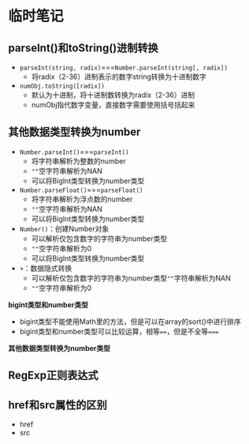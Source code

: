 # 临时笔记
## parseInt()和toString()进制转换
- `parseInt(string, radix)`===`Number.parseInt(string[, radix])`
	- 将radix（2-36）进制表示的数字string转换为十进制数字
- `numObj.toString([radix])`
	- 默认为十进制，将十进制数转换为radix（2-36）进制
	- numObj指代数字变量，直接数字需要使用括号括起来

## 其他数据类型转换为number
- `Number.parseInt()`===`parseInt()`
	- 将字符串解析为整数的number
	- `""`空字符串解析为NAN
	- 可以将BigInt类型转换为number类型
- `Number.parseFloat()`===`parseFloat()`
	- 将字符串解析为浮点数的number
	- `""`空字符串解析为NAN
	- 可以将BigInt类型转换为number类型
- `Number()`：创建Number对象
	- 可以解析仅包含数字的字符串为number类型
	- `""`空字符串解析为0
	- 可以将BigInt类型转换为number类型
- `+`：数据隐式转换
	- 可以解析仅包含数字的字符串为number类型`""`字符串解析为NAN
	- `""`空字符串解析为0

**bigint类型和number类型**
- bigint类型不能使用Math里的方法，但是可以在array的sort()中进行排序
- bigint类型和number类型可以比较运算，相等`==`，但是不全等`===`

**其他数据类型转换为number类型**

## RegExp正则表达式

## href和src属性的区别
- href
- src
